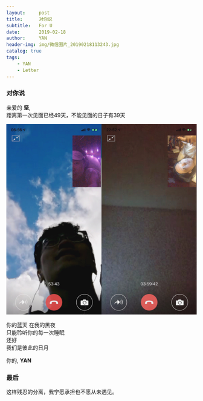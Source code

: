 ```yaml
---
layout:     post
title:      对你说
subtitle:   For U
date:       2019-02-18
author:     YAN
header-img: img/微信图片_20190218113243.jpg
catalog: true
tags:
    - YAN
    - Letter
---
```


### 对你说

亲爱的 **坚**,<br>
距离第一次见面已经49天，不能见面的日子有39天<br>
   
  ![](https://raw.githubusercontent.com/project106/project106.github.io/master/img/微信图片_20190218105427.jpg)
  
你的蓝天 在我的黑夜<br>
只能聆听你的每一次睡眠<br>
还好<br>
我们是彼此的日月<br>
   
你的,
**YAN**

### 最后
这样残忍的分离，我宁愿承担也不愿从未遇见。

